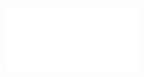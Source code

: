 <iframe src="//player.bilibili.com/player.html?aid=271781567&bvid=BV1Lc411V75P&cid=1148690088&page=1" scrolling="no" border="0" frameborder="no" framespacing="0" allowfullscreen="true"> </iframe>